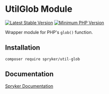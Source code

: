 # UtilGlob Module
[![Latest Stable Version](https://poser.pugx.org/spryker/util-glob/v/stable.svg)](https://packagist.org/packages/spryker/util-glob)
[![Minimum PHP Version](https://img.shields.io/badge/php-%3E%3D%208.3-8892BF.svg)](https://php.net/)

Wrapper module for PHP's `glob()` function.

## Installation

```
composer require spryker/util-glob
```

## Documentation

[Spryker Documentation](https://docs.spryker.com)
